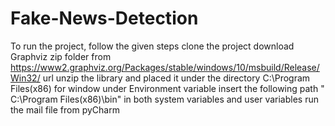 # Fake-News-Detection
To run the project, follow the given steps
clone the project
download Graphviz zip folder from https://www2.graphviz.org/Packages/stable/windows/10/msbuild/Release/Win32/ url
unzip the library and placed it under the directory C:\Program Files(x86)
for window under Environment variable insert the following path " C:\Program Files(x86)\bin" in both system variables and user variables
run the mail file from pyCharm

